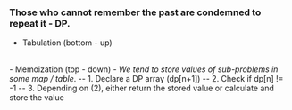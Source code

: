### Those who cannot remember the past are condemned to repeat it - DP.

- Tabulation (bottom - up)
<br> 
- Memoization (top - down) - <i>We tend to store values of sub-problems in some map / table</i>.
-- 1. Declare a DP array (dp[n+1])
-- 2. Check if dp[n] != -1
-- 3. Depending on (2), either return the stored value or calculate and store the value